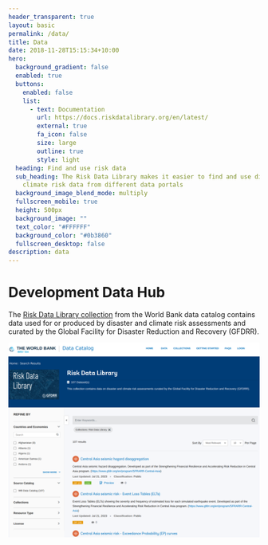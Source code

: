 ```yaml
---
header_transparent: true
layout: basic
permalink: /data/
title: Data
date: 2018-11-28T15:15:34+10:00
hero:
  background_gradient: false
  enabled: true
  buttons:
    enabled: false
    list:
      - text: Documentation
        url: https://docs.riskdatalibrary.org/en/latest/
        external: true
        fa_icon: false
        size: large
        outline: true
        style: light
  heading: Find and use risk data
  sub_heading: The Risk Data Library makes it easier to find and use disaster and
    climate risk data from different data portals
  background_image_blend_mode: multiply
  fullscreen_mobile: true
  height: 500px
  background_image: ""
  text_color: "#FFFFFF"
  background_color: "#0b3860"
  fullscreen_desktop: false
description: data
---
```

# Development Data Hub

The [Risk Data Library collection](https://datacatalog.worldbank.org/search/collections/rdl) from the World Bank data catalog contains data used for or produced by disaster and climate risk assessments and curated by the Global Facility for Disaster Reduction and Recovery (GFDRR).

![Development Data Hub](/assets/images/uploads/screenshot-from-2023-09-23-14-33-07.png "Development Data Hub")